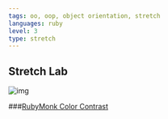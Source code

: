 ```yaml
---
tags: oo, oop, object orientation, stretch
languages: ruby
level: 3
type: stretch
---
```


## Stretch Lab

![img](http://upload.wikimedia.org/wikipedia/commons/7/74/Beijing_bouddhist_monk_2009_IMG_1486.JPG)

###[RubyMonk Color Contrast](https://rubymonk.com/learning/books/1-ruby-primer/problems/152-color-contrast)


